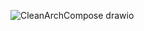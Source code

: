 ![CleanArchCompose drawio](https://user-images.githubusercontent.com/31917346/212543489-046c13b9-809d-4a85-87ac-4c1a8a6519ae.png)
